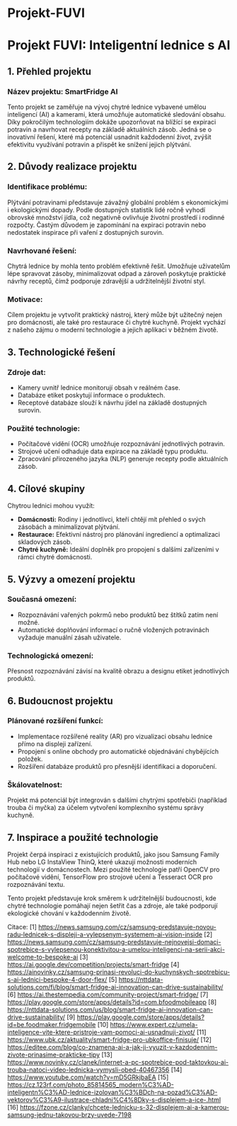 # Projekt-FUVI
# Projekt FUVI: Inteligentní lednice s AI

## 1. Přehled projektu  
### **Název projektu:** SmartFridge AI  
Tento projekt se zaměřuje na vývoj chytré lednice vybavené umělou inteligencí (AI) a kamerami, která umožňuje automatické sledování obsahu. Díky pokročilým technologiím dokáže upozorňovat na blížící se expiraci potravin a navrhovat recepty na základě aktuálních zásob. Jedná se o inovativní řešení, které má potenciál usnadnit každodenní život, zvýšit efektivitu využívání potravin a přispět ke snížení jejich plýtvání.

## 2. Důvody realizace projektu  
### **Identifikace problému:**  
Plýtvání potravinami představuje závažný globální problém s ekonomickými i ekologickými dopady. Podle dostupných statistik lidé ročně vyhodí obrovské množství jídla, což negativně ovlivňuje životní prostředí i rodinné rozpočty. Častým důvodem je zapomínání na expiraci potravin nebo nedostatek inspirace při vaření z dostupných surovin.

### **Navrhované řešení:**  
Chytrá lednice by mohla tento problém efektivně řešit. Umožňuje uživatelům lépe spravovat zásoby, minimalizovat odpad a zároveň poskytuje praktické návrhy receptů, čímž podporuje zdravější a udržitelnější životní styl.

### **Motivace:**  
Cílem projektu je vytvořit praktický nástroj, který může být užitečný nejen pro domácnosti, ale také pro restaurace či chytré kuchyně. Projekt vychází z našeho zájmu o moderní technologie a jejich aplikaci v běžném životě.

## 3. Technologické řešení  
### **Zdroje dat:**  
- Kamery uvnitř lednice monitorují obsah v reálném čase.  
- Databáze etiket poskytují informace o produktech.  
- Receptové databáze slouží k návrhu jídel na základě dostupných surovin.

### **Použité technologie:**  
- Počítačové vidění (OCR) umožňuje rozpoznávání jednotlivých potravin.  
- Strojové učení odhaduje data expirace na základě typu produktu.  
- Zpracování přirozeného jazyka (NLP) generuje recepty podle aktuálních zásob.

## 4. Cílové skupiny  
Chytrou lednici mohou využít:  
- **Domácnosti:** Rodiny i jednotlivci, kteří chtějí mít přehled o svých zásobách a minimalizovat plýtvání.  
- **Restaurace:** Efektivní nástroj pro plánování ingrediencí a optimalizaci skladových zásob.  
- **Chytré kuchyně:** Ideální doplněk pro propojení s dalšími zařízeními v rámci chytré domácnosti.

## 5. Výzvy a omezení projektu  
### **Současná omezení:**  
- Rozpoznávání vařených pokrmů nebo produktů bez štítků zatím není možné.  
- Automatické doplňování informací o ručně vložených potravinách vyžaduje manuální zásah uživatele.

### **Technologická omezení:**  
Přesnost rozpoznávání závisí na kvalitě obrazu a designu etiket jednotlivých produktů.

## 6. Budoucnost projektu  
### **Plánované rozšíření funkcí:**  
- Implementace rozšířené reality (AR) pro vizualizaci obsahu lednice přímo na displeji zařízení.  
- Propojení s online obchody pro automatické objednávání chybějících položek.  
- Rozšíření databáze produktů pro přesnější identifikaci a doporučení.

### **Škálovatelnost:**  
Projekt má potenciál být integrován s dalšími chytrými spotřebiči (například trouba či myčka) za účelem vytvoření komplexního systému správy kuchyně.

## 7. Inspirace a použité technologie  
Projekt čerpá inspiraci z existujících produktů, jako jsou Samsung Family Hub nebo LG InstaView ThinQ, které ukazují možnosti moderních technologií v domácnostech. Mezi použité technologie patří OpenCV pro počítačové vidění, TensorFlow pro strojové učení a Tesseract OCR pro rozpoznávání textu.

Tento projekt představuje krok směrem k udržitelnější budoucnosti, kde chytré technologie pomáhají nejen šetřit čas a zdroje, ale také podporují ekologické chování v každodenním životě.

Citace:
[1] https://news.samsung.com/cz/samsung-predstavuje-novou-radu-lednicek-s-displeji-a-vylepsenym-systemem-ai-vision-inside
[2] https://news.samsung.com/cz/samsung-predstavuje-nejnovejsi-domaci-spotrebice-s-vylepsenou-konektivitou-a-umelou-inteligenci-na-serii-akci-welcome-to-bespoke-ai
[3] https://ai.google.dev/competition/projects/smart-fridge
[4] https://ainovinky.cz/samsung-prinasi-revoluci-do-kuchynskych-spotrebicu-s-ai-lednici-bespoke-4-door-flex/
[5] https://nttdata-solutions.com/fi/blog/smart-fridge-ai-innovation-can-drive-sustainability/
[6] https://ai.thestempedia.com/community-project/smart-fridge/
[7] https://play.google.com/store/apps/details?id=com.bfoodmobileapp
[8] https://nttdata-solutions.com/us/blog/smart-fridge-ai-innovation-can-drive-sustainability/
[9] https://play.google.com/store/apps/details?id=be.foodmaker.fridgemobile
[10] https://www.expert.cz/umela-inteligence-vite-ktere-pristroje-vam-pomoci-ai-usnadnuji-zivot/
[11] https://www.ubk.cz/aktuality/smart-fridge-pro-ubkoffice-finisuje/
[12] https://editee.com/blog/co-znamena-ai-a-jak-ji-vyuzit-v-kazdodennim-zivote-prinasime-prakticke-tipy
[13] https://www.novinky.cz/clanek/internet-a-pc-spotrebice-pod-taktovkou-ai-trouba-natoci-video-lednicka-vymysli-obed-40467356
[14] https://www.youtube.com/watch?v=mD5GRkjbaEA
[15] https://cz.123rf.com/photo_85814565_modern%C3%AD-inteligentn%C3%AD-lednice-izolovan%C3%BDch-na-pozad%C3%AD-vektorov%C3%A9-ilustrace-chladni%C4%8Dky-s-displejem-a-ice-.html
[16] https://fzone.cz/clanky/chcete-lednicku-s-32-displejem-ai-a-kamerou-samsung-jednu-takovou-brzy-uvede-7198
